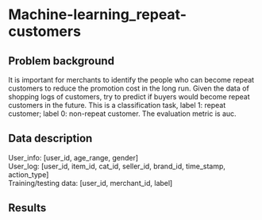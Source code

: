 # Machine-learning_repeat-customers

## Problem background
It is important for merchants to identify the people who can become repeat customers to reduce the promotion cost in the long run. Given the data of shopping logs of customers, try to predict if buyers would become repeat customers in the future. This is a classification task, label 1: repeat customer; label 0: non-repeat customer. The evaluation metric is auc.

## Data description
User_info: [user_id, age_range, gender]  
User_log: [user_id, item_id, cat_id, seller_id, brand_id, time_stamp, action_type]  
Training/testing data: [user_id, merchant_id, label]

## Results

